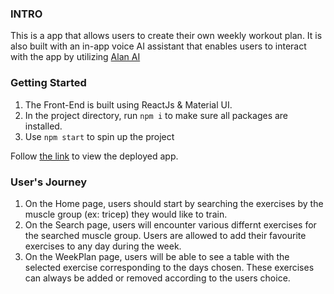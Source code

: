 ### INTRO

This is a app that allows users to create their own weekly workout plan.
It is also built with an in-app voice AI assistant that enables users to interact with the app by utilizing [Alan AI](https://alan.app/)

### Getting Started

1. The Front-End is built using ReactJs & Material UI.
2. In the project directory, run `npm i` to make sure all packages are installed.
3. Use `npm start` to spin up the project

Follow [the link](https://rafapach-gymapp.netlify.app/) to view the deployed app.

### User's Journey

1. On the Home page, users should start by searching the exercises by the muscle group (ex: tricep) they would like to train.
2. On the Search page, users will encounter various differnt exercises for the searched muscle group. Users are allowed to add their favourite exercises to any day during the week.
3. On the WeekPlan page, users will be able to see a table with the selected exercise corresponding to the days chosen. These exercises can always be added or removed according to the users choice.
